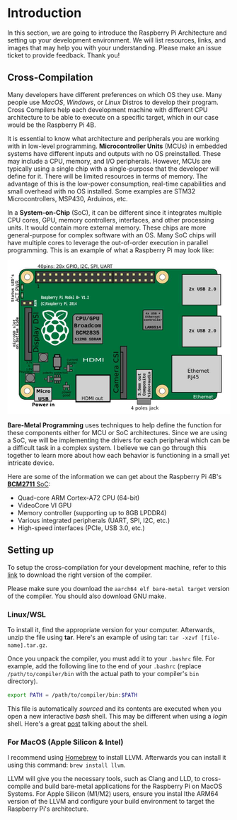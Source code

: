 # Introduction
In this section, we are going to introduce the Raspberry Pi Architecture and setting up your development environment. We will list resources, links, and images that may help you with your understanding. Please make an issue ticket to provide feedback. Thank you!

## Cross-Compilation
Many developers have different preferences on which OS they use. Many people use *MacOS*, *Windows*, or *Linux* Distros to develop their program. Cross Compilers help each development machine with different CPU architecture to be able to execute on a specific target, which in our case would be the Raspberry Pi 4B.

It is essential to know what architecture and peripherals you are working with in low-level programming. **Microcontroller Units** (MCUs) in embedded systems have different inputs and outputs with no OS preinstalled. These may include a CPU, memory, and I/O peripherals. However, MCUs are typically using a single chip with a single-purpose that the developer will define for it. There will be limited resources in terms of memory. The advantage of this is the low-power consumption, real-time capabilities and small overhead with no OS installed. Some examples are STM32 Microcontrollers, MSP430, Arduinos, etc.

In a **System-on-Chip** (SoC), it can be different since it integrates multiple CPU cores, GPU, memory controllers, interfaces, and other processing units. It would contain more external memory. These chips are more general-purpose for complex software with an OS. Many SoC chips will have multiple cores to leverage the out-of-order execution in parallel programming. This is an example of what a Raspberry Pi may look like:

![A high-level overview of the Raspberry Pi 2](Module_0/assets/rpi2-arch.png)

**Bare-Metal Programming** uses techniques to help define the function for these components either for MCU or SoC architectures. Since we are using a SoC, we will be implementing the drivers for each peripheral which can be a difficult task in a complex system. I believe we can go through this together to learn more about how each behavior is functioning in a small yet intricate device.

Here are some of the information we can get about the Raspberry Pi 4B's [**BCM2711** SoC](Module_0/assets/bcm2711-peripherals.pdf):
- Quad-core ARM Cortex-A72 CPU (64-bit)
- VideoCore VI GPU
- Memory controller (supporting up to 8GB LPDDR4)
- Various integrated peripherals (UART, SPI, I2C, etc.)
- High-speed interfaces (PCIe, USB 3.0, etc.)

## Setting up
To setup the cross-compilation for your development machine, refer to this [link](https://developer.arm.com/downloads/-/arm-gnu-toolchain-downloads) to download the right version of the compiler. 

Please make sure you download the `aarch64 elf bare-metal target` version of the compiler. You should also download GNU make.

### Linux/WSL 
To install it, find the appropriate version for your computer. Afterwards, unzip the file using **tar**. Here's an example of using tar: `tar -xzvf [file-name].tar.gz`.

Once you unpack the compiler, you must add it to your `.bashrc` file. For example, add the following line to the end of your `.bashrc` (replace `/path/to/compiler/bin` with the actual path to your compiler's `bin` directory).

```bash
export PATH = /path/to/compiler/bin:$PATH
```

This file is automatically *sourced* and its contents are executed when you open a new interactive *bash* shell. This may be different when using a *login* shell. Here's a great [post](https://stackoverflow.com/questions/415403/whats-the-difference-between-bashrc-bash-profile-and-environment) talking about the shell. 

### For MacOS (Apple Silicon & Intel)
I recommend using [Homebrew](https://docs.brew.sh/Installation) to install LLVM. Afterwards you can install it using this command: `brew install llvm`.

LLVM will give you the necessary tools, such as Clang and LLD, to cross-compile and build bare-metal applications for the Raspberry Pi on MacOS Systems. For Apple Silicon (M1/M2) users, ensure you instal lthe ARM64 version of the LLVM and configure your build environment to target the Raspberry Pi's architecture.
